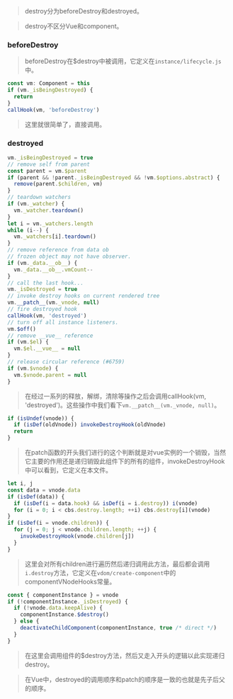 > destroy分为beforeDestroy和destroyed。

> destroy不区分Vue和component。

### beforeDestroy

> beforeDestroy在$destroy中被调用，它定义在`instance/lifecycle.js`中。

```javascript
const vm: Component = this
if (vm._isBeingDestroyed) {
  return
}
callHook(vm, 'beforeDestroy')
```

> 这里就很简单了，直接调用。



### destroyed

```javascript
vm._isBeingDestroyed = true
// remove self from parent
const parent = vm.$parent
if (parent && !parent._isBeingDestroyed && !vm.$options.abstract) {
  remove(parent.$children, vm)
}
// teardown watchers
if (vm._watcher) {
  vm._watcher.teardown()
}
let i = vm._watchers.length
while (i--) {
  vm._watchers[i].teardown()
}
// remove reference from data ob
// frozen object may not have observer.
if (vm._data.__ob__) {
  vm._data.__ob__.vmCount--
}
// call the last hook...
vm._isDestroyed = true
// invoke destroy hooks on current rendered tree
vm.__patch__(vm._vnode, null)
// fire destroyed hook
callHook(vm, 'destroyed')
// turn off all instance listeners.
vm.$off()
// remove __vue__ reference
if (vm.$el) {
  vm.$el.__vue__ = null
}
// release circular reference (#6759)
if (vm.$vnode) {
  vm.$vnode.parent = null
}
```

> 在经过一系列的释放，解绑，清除等操作之后会调用callHook(vm, 'destroyed')。这些操作中我们看下`vm.__patch__(vm._vnode, null)`。

```javascript
if (isUndef(vnode)) {
  if (isDef(oldVnode)) invokeDestroyHook(oldVnode)
  return
}
```

> 在patch函数的开头我们进行的这个判断就是对vue实例的一个销毁，当然它主要的作用还是递归销毁此组件下的所有的组件，invokeDestroyHook中可以看到，它定义在本文件。

```javascript
let i, j
const data = vnode.data
if (isDef(data)) {
  if (isDef(i = data.hook) && isDef(i = i.destroy)) i(vnode)
  for (i = 0; i < cbs.destroy.length; ++i) cbs.destroy[i](vnode)
}
if (isDef(i = vnode.children)) {
  for (j = 0; j < vnode.children.length; ++j) {
    invokeDestroyHook(vnode.children[j])
  }
}
```

> 这里会对所有children进行遍历然后递归调用此方法，最后都会调用`i.destroy`方法，它定义在`vdom/create-component`中的componentVNodeHooks常量。

```javascript
const { componentInstance } = vnode
if (!componentInstance._isDestroyed) {
  if (!vnode.data.keepAlive) {
    componentInstance.$destroy()
  } else {
    deactivateChildComponent(componentInstance, true /* direct */)
  }
}
```

> 在这里会调用组件的$destroy方法，然后又走入开头的逻辑以此实现递归destroy。

> 在Vue中，destroyed的调用顺序和patch的顺序是一致的也就是先子后父的顺序。

